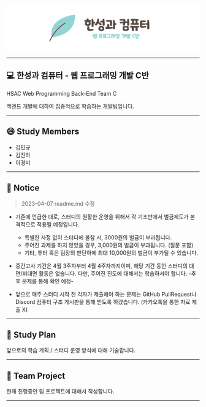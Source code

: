 

<div align="center">
<img src="readme.img/img.hsac.webc.png">
</div>

---

## **💻 한성과 컴퓨터 - 웹 프로그래밍 개발 C반**
HSAC Web Programming Back-End Team C

백엔드 개발에 대하여 집중적으로 학습하는 개발팀입니다.

---

## 😄 Study Members

- 김민규 
- 김진하
- 이경미

---
 ## 📢 Notice
> 2023-04-07 readme.md 수정

- 기존에 언급한 대로, 스터디의 원활한 운영을 위해서 각 기초반에서 벌금제도가 본격적으로 적용될 예정입니다. 
    - 특별한 사정 없이 스터디에 불참 시, 3000원의 벌금이 부과됩니다.
    - 주어진 과제를 하지 않았을 경우, 3,000원의 벌금이 부과됩니다. (질문 포함)
    - 기타, 튜터 혹은 팀장의 판단하에 최대 10,000원의 벌금이 부가될 수 있습니다.

- 중간고사 기간은 4월 3주차부터 4월 4주차까지이며, 해당 기간 동안 스터디의 대면/비대면 활동은 없습니다. 다만, 주어진 진도에 대해서는 학습하셔야 합니다. -추후 문제를 통해 확인 예정-

- 앞으로 매주 스터디 시작 전 각자가 제출해야 하는 문제는 GitHub PullRequest나 Discord 컴퓨터 구조 게시판을 통해 받도록 하겠습니다. (카카오톡을 통한 자료 제출 X)

---

## 📖 Study Plan
앞으로의 학습 계획 / 스터디 운영 방식에 대해 기술합니다.


---

## 🌄 Team Project
현재 진행중인 팀 프로젝트에 대해서 작성합니다.

---